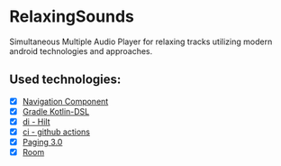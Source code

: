 # RelaxingSounds
Simultaneous Multiple Audio Player for relaxing tracks utilizing modern android technologies and approaches.

## Used technologies:
- [x] [Navigation Component](https://developer.android.com/guide/navigation/navigation-migrate)
- [x] [Gradle Kotlin-DSL](https://docs.gradle.org/current/userguide/kotlin_dsl.html)
- [x] [di - Hilt](https://dagger.dev/hilt/)
- [x] [ci - github actions](https://github.com/features/actions)
- [x] [Paging 3.0](https://developer.android.com/topic/libraries/architecture/paging/v3-overview)
- [x] [Room](https://developer.android.com/topic/libraries/architecture/room)
